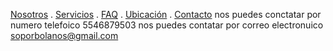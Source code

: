 [Nosotros](./Nosotros.md) . [Servicios](./servicios.md) . [FAQ](FAQ.md) . [Ubicación](Ubicacion.md) . [Contacto](./Contacto.md)
nos puedes conctatar por numero telefoico 5546879503
nos puedes contatar por correo electronuico soporbolanos@gmail.com 
